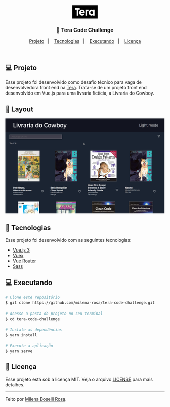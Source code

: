 <div align="center">
    <img alt="Tera" src=".github/tera-logo.svg" width="80px" />
</div>

<h3 align="center">
  🚀 Tera Code Challenge
</h3>


<p align="center">
  <a href="#-projeto">Projeto</a>&nbsp;&nbsp;&nbsp;|&nbsp;&nbsp;&nbsp;
  <a href="#rocket-tecnologias">Tecnologias</a>&nbsp;&nbsp;&nbsp;|&nbsp;&nbsp;&nbsp;
  <a href="#rocket-executando">Executando</a>&nbsp;&nbsp;&nbsp;|&nbsp;&nbsp;&nbsp;
  <a href="#memo-licença">Licença</a>
</p>
<br>

## 💻 Projeto

Esse projeto foi desenvolvido como desafio técnico para vaga de desenvolvedora front end na <a href="https://somostera.com/">Tera</a>. Trata-se de um projeto front end desenvolvido em Vue.js para uma livraria fictícia, a Livraria do Cowboy.

## 🎨 Layout

<p align="center">
    <img alt="Livraria" src=".github/screenshot.png" width="720px" />
</p>

## 🚀 Tecnologias

Esse projeto foi desenvolvido com as seguintes tecnologias:

- [Vue.js 3](https://v3.vuejs.org/)
- [Vuex](https://vuex.vuejs.org/)
- [Vue Router](https://router.vuejs.org/)
- [Sass](https://sass-lang.com/)

## 💻 Executando

```bash
# Clone este repositório
$ git clone https://github.com/milena-rosa/tera-code-challenge.git

# Acesse a pasta do projeto no seu terminal
$ cd tera-code-challenge

# Instale as dependências
$ yarn install

# Execute a aplicação
$ yarn serve
```

## 📝 Licença

Esse projeto está sob a licença MIT. Veja o arquivo [LICENSE](LICENSE.md) para mais detalhes.

---

Feito por [Milena Boselli Rosa](https://www.linkedin.com/in/milena-rosa/).
